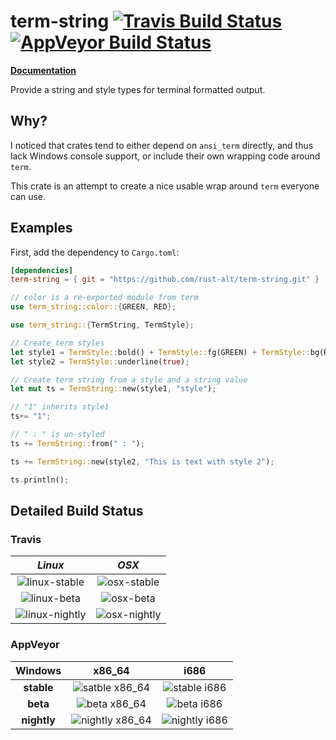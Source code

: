 # term-string [![Travis Build Status](https://api.travis-ci.org/rust-alt/term-string.svg?branch=master)](https://travis-ci.org/rust-alt/term-string) [![AppVeyor Build Status](https://ci.appveyor.com/api/projects/status/github/rust-alt/term-string?svg=true&branch=master)](https://ci.appveyor.com/project/MoSal/term-string)

[**Documentation**](https://rust-alt.github.io/term-string/doc/term_string/)

Provide a string and style types for terminal formatted output.

## Why?

I noticed that crates tend to either depend on `ansi_term` directly,
and thus lack Windows console support, or include their own wrapping
code around `term`.

This crate is an attempt to create a nice usable wrap around `term`
everyone can use.

## Examples

First, add the dependency to `Cargo.toml`:

``` toml
[dependencies]
term-string = { git = "https://github.com/rust-alt/term-string.git" }
```

``` rust
// color is a re-exported module from term
use term_string::color::{GREEN, RED};

use term_string::{TermString, TermStyle};

// Create term styles
let style1 = TermStyle::bold() + TermStyle::fg(GREEN) + TermStyle::bg(RED);
let style2 = TermStyle::underline(true);

// Create term string from a style and a string value
let mut ts = TermString::new(style1, "style");

// "1" inherits style1
ts+= "1";

// " : " is un-styled
ts += TermString::from(" : ");

ts += TermString::new(style2, "This is text with style 2");

ts.println();
```

## Detailed Build Status

### Travis

| ___Linux___ | ___OSX___ |
|:----:|:----:|
| ![linux-stable](https://badges.herokuapp.com/travis/rust-alt/term-string?env=BADGE=linux-stable&label=linux%20stable%20) | ![osx-stable](https://badges.herokuapp.com/travis/rust-alt/term-string?env=BADGE=osx-stable&label=%20osx%20%20stable%20) |
| ![linux-beta](https://badges.herokuapp.com/travis/rust-alt/term-string?env=BADGE=linux-beta&label=%20linux%20beta%20%20) | ![osx-beta](https://badges.herokuapp.com/travis/rust-alt/term-string?env=BADGE=osx-beta&label=%20%20%20osx%20beta%20%20) |
| ![linux-nightly](https://badges.herokuapp.com/travis/rust-alt/term-string?env=BADGE=linux-nightly&label=linux%20nightly) | ![osx-nightly](https://badges.herokuapp.com/travis/rust-alt/term-string?env=BADGE=osx-nightly&label=%20%20osx%20nightly) |

### AppVeyor

| Windows | x86_64 | i686 |
|:-------:|:------:|:----:|
| __stable__ | ![satble x86_64](https://appveyor-matrix-badges.herokuapp.com/repos/MoSal/term-string/branch/master/1) | ![stable i686](https://appveyor-matrix-badges.herokuapp.com/repos/MoSal/term-string/branch/master/4) |
| __beta__   | ![beta x86_64](https://appveyor-matrix-badges.herokuapp.com/repos/MoSal/term-string/branch/master/2) | ![beta i686](https://appveyor-matrix-badges.herokuapp.com/repos/MoSal/term-string/branch/master/5) | 
| __nightly__ | ![nightly x86_64](https://appveyor-matrix-badges.herokuapp.com/repos/MoSal/term-string/branch/master/3) | ![nightly i686](https://appveyor-matrix-badges.herokuapp.com/repos/MoSal/term-string/branch/master/6) |


